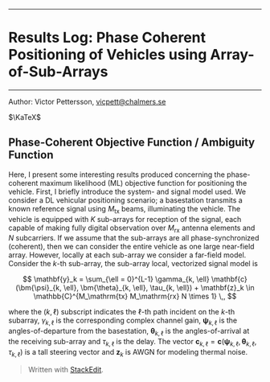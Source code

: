 _______________________________________________________________________________

# Results Log: Phase Coherent Positioning of Vehicles using Array-of-Sub-Arrays

_______________________________________________________________________________

  

Author: Victor Pettersson, vicpett@chalmers.se

  

$\KaTeX$

  

## Phase-Coherent Objective Function / Ambiguity Function

  

Here, I present some interesting results produced concerning the phase-coherent maximum likelihood (ML) objective function for positioning the vehicle. First, I briefly introduce the system- and signal model used. We consider a DL vehicular positioning scenario; a basestation transmits a known reference signal using $M_\mathrm{tx}$ beams, illuminating the vehicle. The vehicle is equipped with $K$ sub-arrays for reception of the signal, each capable of making fully digital observation over $M_\mathrm{rx}$ antenna elements and $N$ subcarriers. If we assume that the sub-arrays are all phase-synchronized (coherent), then we can consider the entire vehicle as one large near-field array. However, locally at each sub-array we consider a far-field model. Consider the $k$-th sub-array, the sub-array local, vectorized signal model is

$$
\mathbf{y}_k = \sum_{\ell = 0}^{L-1} \gamma_{k, \ell} \mathbf{c}(\bm{\psi}_{k, \ell}, \bm{\theta}_{k, \ell}, \tau_{k, \ell}) + \mathbf{z}_k \in  \mathbb{C}^{M_\mathrm{tx} M_\mathrm{rx} N \times  1} \,,
$$

where the $(k, \ell)$ subscript indicates the $\ell$-th path incident on the $k$-th subarray, $\gamma_{k, \ell}$ is the corresponding complex channel gain, $\bm{\psi}_{k, \ell}$ is the angles-of-departure from the basestation, $\bm{\theta}_{k, \ell}$ is the angles-of-arrival at the receiving sub-array and $\tau_{k, \ell}$ is the delay. The vector $\mathbf{c}_{k, \ell} = \mathbf{c}(\bm{\psi}_{k, \ell}, \bm{\theta}_{k, \ell}, \tau_{k, \ell})$ is a tall steering vector and $\mathbf{z}_k$ is AWGN for modeling thermal noise.


> Written with [StackEdit](https://stackedit.io/).
